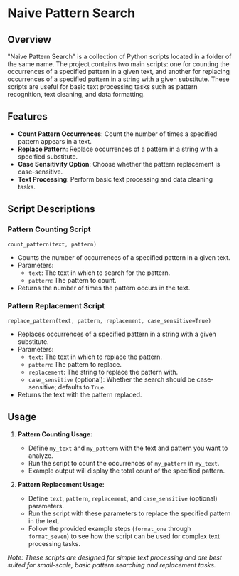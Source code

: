 # Naive Pattern Search

## Overview

"Naive Pattern Search" is a collection of Python scripts located in a folder of the same name. The project contains two main scripts: one for counting the occurrences of a specified pattern in a given text, and another for replacing occurrences of a specified pattern in a string with a given substitute. These scripts are useful for basic text processing tasks such as pattern recognition, text cleaning, and data formatting.

## Features

- **Count Pattern Occurrences**: Count the number of times a specified pattern appears in a text.
- **Replace Pattern**: Replace occurrences of a pattern in a string with a specified substitute.
- **Case Sensitivity Option**: Choose whether the pattern replacement is case-sensitive.
- **Text Processing**: Perform basic text processing and data cleaning tasks.

## Script Descriptions

### Pattern Counting Script

`count_pattern(text, pattern)`

- Counts the number of occurrences of a specified pattern in a given text.
- Parameters:
  - `text`: The text in which to search for the pattern.
  - `pattern`: The pattern to count.
- Returns the number of times the pattern occurs in the text.

### Pattern Replacement Script

`replace_pattern(text, pattern, replacement, case_sensitive=True)`

- Replaces occurrences of a specified pattern in a string with a given substitute.
- Parameters:
  - `text`: The text in which to replace the pattern.
  - `pattern`: The pattern to replace.
  - `replacement`: The string to replace the pattern with.
  - `case_sensitive` (optional): Whether the search should be case-sensitive; defaults to `True`.
- Returns the text with the pattern replaced.

## Usage

1. **Pattern Counting Usage:**
   - Define `my_text` and `my_pattern` with the text and pattern you want to analyze.
   - Run the script to count the occurrences of `my_pattern` in `my_text`.
   - Example output will display the total count of the specified pattern.

2. **Pattern Replacement Usage:**
   - Define `text`, `pattern`, `replacement`, and `case_sensitive` (optional) parameters.
   - Run the script with these parameters to replace the specified pattern in the text.
   - Follow the provided example steps (`format_one` through `format_seven`) to see how the script can be used for complex text processing tasks.

*Note: These scripts are designed for simple text processing and are best suited for small-scale, basic pattern searching and replacement tasks.*
